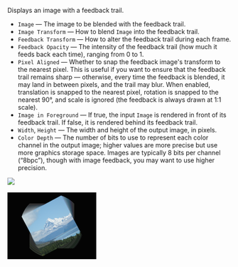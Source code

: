 Displays an image with a feedback trail.

   - `Image` — The image to be blended with the feedback trail.
   - `Image Transform` — How to blend `Image` into the feedback trail.
   - `Feedback Transform` — How to alter the feedback trail during each frame.
   - `Feedback Opacity` — The intensity of the feedback trail (how much it feeds back each time), ranging from 0 to 1.
   - `Pixel Aligned` — Whether to snap the feedback image's transform to the nearest pixel. This is useful if you want to ensure that the feedback trail remains sharp — otherwise, every time the feedback is blended, it may land in between pixels, and the trail may blur. When enabled, translation is snapped to the nearest pixel, rotation is snapped to the nearest 90°, and scale is ignored (the feedback is always drawn at 1:1 scale).
   - `Image in Foreground` — If true, the input `Image` is rendered in front of its feedback trail. If false, it is rendered behind its feedback trail. 
   - `Width`, `Height` — The width and height of the output image, in pixels.
   - `Color Depth` — The number of bits to use to represent each color channel in the output image; higher values are more precise but use more graphics storage space. Images are typically 8 bits per channel (“8bpc”), though with image feedback, you may want to use higher precision.


![](mountains.png)

![](feedback.png)
